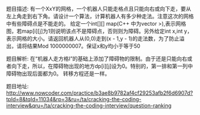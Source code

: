 ﻿题目描述:
有一个XxY的网格，一个机器人只能走格点且只能向右或向下走，要从左上角走到右下角。请设计一个算法，计算机器人有多少种走法。注意这次的网格中有些障碍点是不能走的。
给定一个int[][] map(C++ 中为vector >),表示网格图，若map[i][j]为1则说明该点不是障碍点，否则则为障碍。另外给定int x,int y，表示网格的大小。请返回机器人从(0,0)走到(x - 1,y - 1)的走法数，为了防止溢出，请将结果Mod 1000000007。保证x和y均小于等于50

题目解析:
在“机器人走方格I”的基础上添加了障碍物的限制。由于还是只能向右或者向下走，所以，在障碍物出现的地方dp[i][j]设为0。特别的，第一排和第一列中障碍物出现后面都为0。 
转移方程还是一样。

题目地址:
http://www.nowcoder.com/practice/b3ae8b9782af4cf29253afb2f6d6907d?tpId=8&tqId=11034&rp=3&ru=/ta/cracking-the-coding-interview&qru=/ta/cracking-the-coding-interview/question-ranking